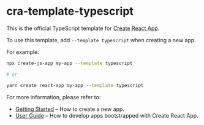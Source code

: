 # cra-template-typescript

This is the official TypeScript template for [Create React App](https://github.com/facebook/create-js-app).

To use this template, add `--template typescript` when creating a new app.

For example:

```sh
npx create-js-app my-app --template typescript

# or

yarn create react-app my-app --template typescript
```

For more information, please refer to:

- [Getting Started](https://create-js-app.dev/docs/getting-started) – How to create a new app.
- [User Guide](https://create-js-app.dev) – How to develop apps bootstrapped with Create React App.
